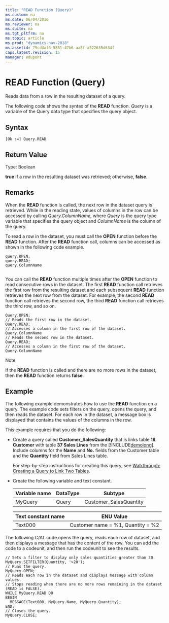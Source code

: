 ```yaml
---
title: "READ Function (Query)"
ms.custom: na
ms.date: 06/04/2016
ms.reviewer: na
ms.suite: na
ms.tgt_pltfrm: na
ms.topic: article
ms.prod: "dynamics-nav-2018"
ms.assetid: 79cd4af3-5881-47b6-aa3f-a522635d634f
caps.latest.revision: 15
manager: edupont
---
```

# READ Function (Query)
Reads data from a row in the resulting dataset of a query.  
  
 The following code shows the syntax of the **READ** function. *Query* is a variable of the Query data type that specifies the query object.  
  
## Syntax  
  
```  
[Ok :=] Query.READ  
```  
  
## Return Value  
 Type: Boolean  
  
 **true** if a row in the resulting dataset was retrieved; otherwise, **false**.  
  
## Remarks  
 When the **READ** function is called, the next row in the dataset query is retrieved. While in the reading state, values of columns in the row can be accessed by calling *Query.ColumnName*, where *Query* is the query type variable that specifies the query object and *ColumnName* is the column of the query.  
  
 To read a row in the dataset, you must call the **OPEN** function before the **READ** function. After the **READ** function call, columns can be accessed as shown in the following code example.  
  
```  
query.OPEN;  
query.READ;  
query.ColumnName  
  
```  
  
 You can call the **READ** function multiple times after the **OPEN** function to read consecutive rows in the dataset. The first **READ** function call retrieves the first row from the resulting dataset and each subsequent **READ** function retrieves the next row from the dataset. For example, the second **READ** function call retrieves the second row, the third **READ** function call retrieves the third row, and so on.  
  
```  
Query.OPEN;  
// Reads the first row in the dataset.  
Query.READ;   
// Accesses a column in the first row of the dataset.  
Query.ColumnName  
// Reads the second row in the dataset.  
Query.READ;   
// Accesses a column in the first row of the dataset.  
Query.ColumnName  
```  
  
> [!NOTE]  
>  If the **READ** function is called and there are no more rows in the dataset, then the **READ** function returns **false**.  
  
## Example  
 The following example demonstrates how to use the **READ** function on a query. The example code sets filters on the query, opens the query, and then reads the dataset. For each row in the dataset, a message box is displayed that contains the values of the columns in the row.  
  
 This example requires that you do the following:  
  
-   Create a query called **Customer\_SalesQuantity** that is links table **18 Customer** with table  **37 Sales Lines** from the [!INCLUDE[demolong](includes/demolong_md.md)]. Include columns for the **Name** and **No.** fields from the Customer table and the **Quantity** field from Sales Lines table.  
  
     For step-by-step instructions for creating this query, see [Walkthrough: Creating a Query to Link Two Tables](Walkthrough--Creating-a-Query-to-Link-Two-Tables.md).  
  
-   Create the following variable and text constant.  
  
    |Variable name|DataType|Subtype|  
    |-------------------|--------------|-------------|  
    |MyQuery|Query|Customer\_SalesQuantity|  
  
    |Text constant name|ENU Value|  
    |------------------------|---------------|  
    |Text000|Customer name = %1, Quantity = %2|  
  
 The following C/AL code opens the query, reads each row of dataset, and then displays a message that has the content of the row. You can add the code to a codeunit, and then run the codeunit to see the results.  
  
```  
// Sets a filter to display only sales quantities greater than 20.  
MyQuery.SETFILTER(Quantity, '>20');   
// Runs the query.  
MyQuery.OPEN;  
// Reads each row in the dataset and displays message with column values.  
// Stops reading when there are no more rows remaining in the dataset (READ is FALSE).  
WHILE MyQuery.READ DO  
BEGIN  
  MESSAGE(Text000, MyQuery.Name, MyQuery.Quantity);   
END;  
// Closes the query.  
MyQuery.CLOSE;  
```